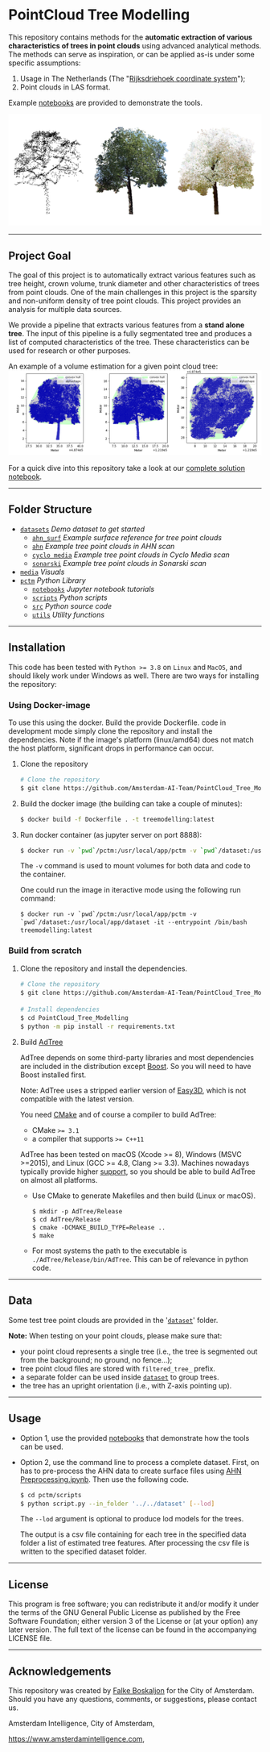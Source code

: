 # PointCloud Tree Modelling

This repository contains methods for the **automatic extraction of various characteristics of trees in point clouds** using advanced analytical methods. The methods can serve as inspiration, or can be applied as-is under some specific assumptions:

1. Usage in The Netherlands (The "[Rijksdriehoek coordinate system](https://nl.wikipedia.org/wiki/Rijksdriehoeksco%C3%B6rdinaten)");
2. Point clouds in LAS format.

Example [notebooks](./pctm/notebooks) are provided to demonstrate the tools.

![Comparison of datasets (side-view)](./imgs/pc_comparison.png)

---

## Project Goal

The goal of this project is to automatically extract various features such as tree height, crown volume, trunk diameter and other characteristics of trees from point clouds. One of the main challenges in this project is the sparsity and non-uniform density of tree point clouds. This project provides an analysis for multiple data sources.

We provide a pipeline that extracts various features from a **stand alone tree**. The input of this pipeline is a fully segmentated tree and produces a list of computed characteristics of the tree. These characteristics can be used for research or other purposes.

An example of a volume estimation for a given point cloud tree:
![convex_hull.png](./imgs/crown_mesh_comparison.png)

For a quick dive into this repository take a look at our [complete solution notebook](./pctm/notebooks/Complete%20Solution.ipynb).

---

## Folder Structure

 * [`datasets`](./dataset) _Demo dataset to get started_
   * [`ahn_surf`](./dataset/ahn_surf) _Example surface reference for tree point clouds_
   * [`ahn`](./dataset/ahn) _Example tree point clouds in AHN scan_
   * [`cyclo media`](./dataset/cyclo) _Example tree point clouds in Cyclo Media scan_
   * [`sonarski`](./dataset/sonarski) _Example tree point clouds in Sonarski scan_
 * [`media`](./imgs) _Visuals_
 * [`pctm`](./pctm/) _Python Library_
   * [`notebooks`](./pctm/notebooks) _Jupyter notebook tutorials_
   * [`scripts`](./pctm/scripts) _Python scripts_
   * [`src`](./pctm/src) _Python source code_
    * [`utils`](./pctm/src/utils) _Utility functions_

---

## Installation

This code has been tested with `Python >= 3.8` on `Linux` and `MacOS`, and should likely work under Windows as well. There are two ways for installing the repository:

### Using Docker-image
To use this using the docker. Build the provide Dockerfile. code in development mode simply clone the repository and install the dependencies. Note if the image's platform (linux/amd64) does not match the host platform, significant drops in performance can occur.

1. Clone the repository

    ```bash
    # Clone the repository
    $ git clone https://github.com/Amsterdam-AI-Team/PointCloud_Tree_Modelling.git
    ```

2. Build the docker image (the building can take a couple of minutes):

    ```bash
    $ docker build -f Dockerfile . -t treemodelling:latest
    ```

3. Run docker container (as jupyter server on port 8888):

    ```bash
    $ docker run -v `pwd`/pctm:/usr/local/app/pctm -v `pwd`/dataset:/usr/local/app/dataset -it -p 8888:8888 treemodelling:latest
    ```

    The `-v` command is used to mount volumes for both data and code to the container.
    
    One could run the image in iteractive mode using the following run command: 
    ```
    $ docker run -v `pwd`/pctm:/usr/local/app/pctm -v `pwd`/dataset:/usr/local/app/dataset -it --entrypoint /bin/bash treemodelling:latest
    ```


### Build from scratch

1.  Clone the repository and install the dependencies.

    ```bash
    # Clone the repository
    $ git clone https://github.com/Amsterdam-AI-Team/PointCloud_Tree_Modelling.git

    # Install dependencies
    $ cd PointCloud_Tree_Modelling
    $ python -m pip install -r requirements.txt
    ```

2.  Build [AdTree](https://github.com/tudelft3d/AdTree)

    AdTree depends on some third-party libraries and most dependencies are included in the distribution except 
    [Boost](https://www.boost.org/). So you will need to have Boost installed first. 

    Note: AdTree uses a stripped earlier version of [Easy3D](https://github.com/LiangliangNan/Easy3D), which is not 
    compatible with the latest version.

    You need [CMake](https://cmake.org/download/) and of course a compiler to build AdTree:

    - CMake `>= 3.1`
    - a compiler that supports `>= C++11`

    AdTree has been tested on macOS (Xcode >= 8), Windows (MSVC >=2015), and Linux (GCC >= 4.8, Clang >= 3.3). Machines 
    nowadays typically provide higher [support](https://en.cppreference.com/w/cpp/compiler_support), so you should be 
    able to build AdTree on almost all platforms.

    - Use CMake to generate Makefiles and then build (Linux or macOS).
      ```
      $ mkdir -p AdTree/Release
      $ cd AdTree/Release
      $ cmake -DCMAKE_BUILD_TYPE=Release ..
      $ make
      ```

    - For most systems the path to the executable is `./AdTree/Release/bin/AdTree`. This can be of relevance in python code. 

---

## Data
Some test tree point clouds are provided in the '[`dataset`](./dataset)' folder.

**Note:** When testing on your point clouds, please make sure that:
 - your point cloud represents a single tree (i.e., the tree is segmented out from the background; no ground, no fence...);
 - tree point cloud files are stored with `filtered_tree_` prefix.
 - a separate folder can be used inside [`dataset`](./dataset) to group trees.
 - the tree has an upright orientation (i.e., with Z-axis pointing up).

---

## Usage

- Option 1, use the provided [notebooks](./pctm/notebooks) that demonstrate how the tools can be used.

- Option 2, use the command line to process a complete dataset. First, on has to pre-process the AHN data to create surface files using [AHN Preprocessing.ipynb](./pctm/notebooks/AHN%20Preprocessing.ipynb). Then use the following code.
  
  ```bash
  $ cd pctm/scripts
  $ python script.py --in_folder '../../dataset' [--lod]
  ```

  The `--lod` argument is optional to produce lod models for the trees.
  
  The output is a csv file containing for each tree in the specified data folder a list of estimated tree features. After processing the csv file is written to the specified dataset folder.

---

## License

This program is free software; you can redistribute it and/or modify it under the terms of the GNU General Public License as published by the Free Software Foundation; either version 3 of the License or (at your option) any later version. The full text of the license can be found in the accompanying LICENSE file.

---

## Acknowledgements

This repository was created by [Falke Boskaljon](https://falke-boskaljon.nl/) for the City of Amsterdam. Should you have any questions, comments, or suggestions, please contact us.

Amsterdam Intelligence, City of Amsterdam,

https://www.amsterdamintelligence.com,


